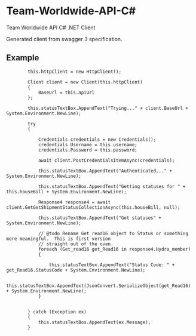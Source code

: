 # Team-Worldwide-API-C#
Team Worldwide API C# .NET Client

Generated client from swagger 3 specification.  

## Example

            this.httpClient = new HttpClient();

            Client client = new Client(this.httpClient)
            {
                BaseUrl = this.apiUrl
            };

            this.statusTextBox.AppendText("Trying..." + client.BaseUrl + System.Environment.NewLine);

            try
            {

                Credentials credentials = new Credentials();
                credentials.Username = this.username;
                credentials.Password = this.password;

                await client.PostCredentialsItemAsync(credentials);

                this.statusTextBox.AppendText("Authenticated..." + System.Environment.NewLine);

                this.statusTextBox.AppendText("Getting statuses for " + this.houseBill + System.Environment.NewLine);

                Response4 response4 = await client.GetGetShipmentStatusCollectionAsync(this.houseBill, null);

                this.statusTextBox.AppendText("Got statuses" + System.Environment.NewLine);

                // @todo Rename Get_read16 object to Status or something more meaningful.  This is first version 
                // straight out of the oven.
                foreach (Get_read16 get_Read16 in response4.Hydra_member)
                {

                    this.statusTextBox.AppendText("Status Code: " + get_Read16.StatusCode + System.Environment.NewLine);

                    this.statusTextBox.AppendText(JsonConvert.SerializeObject(get_Read16) + System.Environment.NewLine);
                }


            } catch (Exception ex)
            {
                this.statusTextBox.AppendText(ex.Message);
            }
